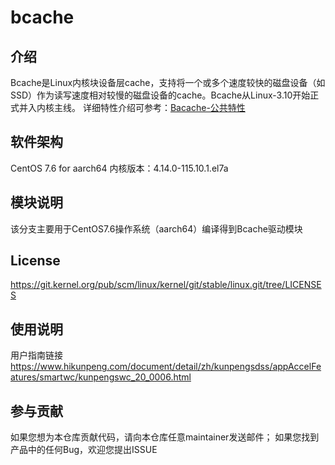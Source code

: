 # bcache

## 介绍
Bcache是Linux内核块设备层cache，支持将一个或多个速度较快的磁盘设备（如SSD）作为读写速度相对较慢的磁盘设备的cache。Bcache从Linux-3.10开始正式并入内核主线。
详细特性介绍可参考：[Bacache-公共特性](https://www.hikunpeng.com/document/detail/zh/kunpengsdss/twp/topic_0200577209.html)

## 软件架构
CentOS 7.6 for aarch64
内核版本：4.14.0-115.10.1.el7a

## 模块说明
该分支主要用于CentOS7.6操作系统（aarch64）编译得到Bcache驱动模块

## License
https://git.kernel.org/pub/scm/linux/kernel/git/stable/linux.git/tree/LICENSES

## 使用说明
用户指南链接
https://www.hikunpeng.com/document/detail/zh/kunpengsdss/appAccelFeatures/smartwc/kunpengswc_20_0006.html

## 参与贡献
如果您想为本仓库贡献代码，请向本仓库任意maintainer发送邮件；
如果您找到产品中的任何Bug，欢迎您提出ISSUE